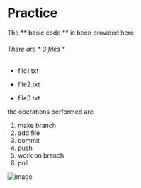 # Practice
The ** basic code ** is been provided here

###### There are  * 3 files *
*  file1.txt
-  file2.txt
+  file3.txt

the operations performed are 
1. make branch
2. add file
3. commit
4. push
5. work on branch
6. pull
   
![image](https://github.com/WandhekarRutikaRajendra/Practice/assets/142422795/40afadc4-981b-4d2b-a03a-dc0e0c5917f1)
